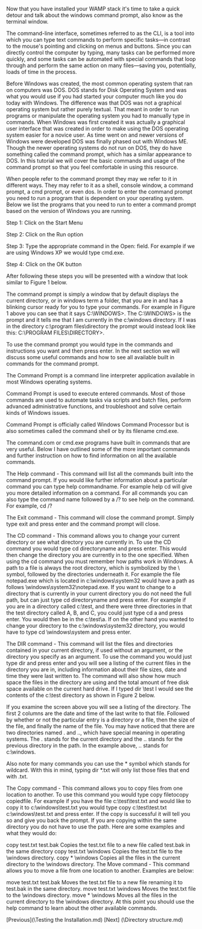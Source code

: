 Now that you have installed your WAMP stack it's time to take a quick detour and
talk about the windows command prompt, also know as the terminal window.

The command-line interface, sometimes referred to as the CLI, is a tool into which you can type text commands to perform specific tasks—in contrast to the mouse's pointing and clicking on menus and buttons. Since you can directly control the computer by typing, many tasks can be performed more quickly, and some tasks can be automated with special commands that loop through and perform the same action on many files—saving you, potentially, loads of time in the process.

Before Windows was created, the most common operating system that ran on computers was DOS. DOS stands for Disk Operating System and was what you would use if you had started your computer much like you do today with Windows. The difference was that DOS was not a graphical operating system but rather purely textual. That meant in order to run programs or manipulate the operating system you had to manually type in commands. When Windows was first created it was actually a graphical user interface that was created in order to make using the DOS operating system easier for a novice user. As time went on and newer versions of Windows were developed DOS was finally phased out with Windows ME. Though the newer operating systems do not run on DOS, they do have something called the command prompt, which has a similar appearance to DOS. In this tutorial we will cover the basic commands and usage of the command prompt so that you feel comfortable in using this resource.

When people refer to the command prompt they may we refer to it in different ways. They may refer to it as a shell, console window, a command prompt, a cmd prompt, or even dos. In order to enter the command prompt you need to run a program that is dependent on your operating system. Below we list the programs that you need to run to enter a command prompt based on the version of Windows you are running.
 
Step 1: Click on the Start Menu

Step 2: Click on the Run option

Step 3: Type the appropriate command in the Open: field. For example if we are using Windows XP we would type cmd.exe.

Step 4: Click on the OK button

After following these steps you will be presented with a window that look similar to Figure 1 below.

The command prompt is simply a window that by default displays the current directory, or in windows term a folder, that you are in and has a blinking cursor ready for you to type your commands. For example in Figure 1 above you can see that it says C:\WINDOWS>. The C:\WINDOWS> is the prompt and it tells me that I am currently in the c:\windows directory. If I was in the directory c:\program files\directory the prompt would instead look like this: C:\PROGRAM FILES\DIRECTORY>.

To use the command prompt you would type in the commands and instructions you want and then press enter. In the next section we will discuss some useful commands and how to see all available built in commands for the command prompt.

The Command Prompt is a command line interpreter application available in most Windows operating systems.

Command Prompt is used to execute entered commands. Most of those commands are used to automate tasks via scripts and batch files, perform advanced administrative functions, and troubleshoot and solve certain kinds of Windows issues.

Command Prompt is officially called Windows Command Processor but is also sometimes called the command shell or by its filename cmd.exe.

The command.com or cmd.exe programs have built in commands that are very useful. Below I have outlined some of the more important commands and further instruction on how to find information on all the available commands.

The Help command - This command will list all the commands built into the command prompt. If you would like further information about a particular command you can type help commandname. For example help cd will give you more detailed information on a command. For all commands you can also type the command name followed by a /? to see help on the command. For example, cd /?

The Exit command - This command will close the command prompt. Simply type exit and press enter and the command prompt will close.

The CD command - This command allows you to change your current directory or see what directory you are currently in. To use the CD command you would type cd directoryname and press enter. This would then change the directory you are currently in to the one specified. When using the cd command you must remember how paths work in Windows. A path to a file is always the root directory, which is symbolized by the \ symbol, followed by the directories underneath it. For example the file notepad.exe which is located in c:\windows\system32 would have a path as follows \windows\system32\notepad.exe. If you want to change to a directory that is currently in your current directory you do not need the full path, but can just type cd directoryname and press enter. For example if you are in a directory called c:\test, and there were three directories in that the test directory called A, B, and C, you could just type cd a and press enter. You would then be in the c:\test\a. If on the other hand you wanted to change your directory to the c:\windows\system32 directory, you would have to type cd \windows\system and press enter.

The DIR command - This command will list the files and directories contained in your current directory, if used without an argument, or the directory you specify as an argument. To use the command you would just type dir and press enter and you will see a listing of the current files in the directory you are in, including information about their file sizes, date and time they were last written to. The command will also show how much space the files in the directory are using and the total amount of free disk space available on the current hard drive. If I typed dir \test I would see the contents of the c:\test directory as shown in Figure 2 below.


If you examine the screen above you will see a listing of the directory. The first 2 columns are the date and time of the last write to that file. Followed by whether or not the particular entry is a directory or a file, then the size of the file, and finally the name of the file. You may have noticed that there are two directories named . and .., which have special meaning in operating systems. The . stands for the current directory and the .. stands for the previous directory in the path. In the example above, .. stands for c:\windows.

Also note for many commands you can use the * symbol which stands for wildcard. With this in mind, typing dir *.txt will only list those files that end with .txt.

The Copy command - This command allows you to copy files from one location to another. To use this command you would type
copy filetocopy copiedfile. For example if you have the file c:\test\test.txt and would like to copy it to c:\windows\test.txt you would type
copy c:\test\test.txt c:\windows\test.txt and press enter. If the copy is successful it will tell you so and give you back the prompt. If you are copying within the same directory you do not have to use the path. Here are some examples and what they would do:

copy test.txt test.bak	Copies the test.txt file to a new file called test.bak in the same directory
copy test.txt \windows	Copies the test.txt file to the \windows directory.
copy * \windows	Copies all the files in the current directory to the \windows directory.
The Move command - This command allows you to move a file from one location to another. Examples are below:

move test.txt test.bak	Moves the test.txt file to a new file renaming it to test.bak in the same directory.
move test.txt \windows	Moves the test.txt file to the \windows directory.
move * \windows	Moves all the files in the current directory to the \windows directory.
At this point you should use the help command to learn about the other available commands.

[Previous](\Testing the Installation.md) [Next] (\Directory structure.md)

